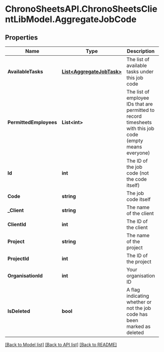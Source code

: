 
# ChronoSheetsAPI.ChronoSheetsClientLibModel.AggregateJobCode

## Properties

Name | Type | Description | Notes
------------ | ------------- | ------------- | -------------
**AvailableTasks** | [**List&lt;AggregateJobTask&gt;**](AggregateJobTask.md) | The list of available tasks under this job code | [optional] 
**PermittedEmployees** | **List&lt;int&gt;** | The list of employee IDs that are permitted to record timesheets with this job code (empty means everyone) | [optional] 
**Id** | **int** | The ID of the job code (not the code itself) | [optional] 
**Code** | **string** | The job code itself | [optional] 
**_Client** | **string** | The name of the client | [optional] 
**ClientId** | **int** | The ID of the client | [optional] 
**Project** | **string** | The name of the project | [optional] 
**ProjectId** | **int** | The ID of the project | [optional] 
**OrganisationId** | **int** | Your organisation ID | [optional] 
**IsDeleted** | **bool** | A flag indicating whether or not the job code has been marked as deleted | [optional] 

[[Back to Model list]](../README.md#documentation-for-models)
[[Back to API list]](../README.md#documentation-for-api-endpoints)
[[Back to README]](../README.md)

